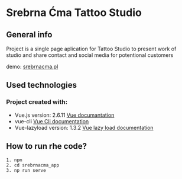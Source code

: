 # Srebrna Ćma Tattoo Studio

## General info

Project is a single page aplication for Tattoo Studio to present work of studio  and share contact and social media for potentional customers

demo: [srebrnacma.pl](https://srebrnacma.pl/)
## Used technologies
### Project created with:
* Vue.js version: 2.6.11 [Vue documantation](https://vuejs.org/v2/guide/)
* vue-cli [Vue Cli documentation](https://cli.vuejs.org/guide/)
* Vue-lazyload version: 1.3.2 [Vue lazy load documentation](https://github.com/hilongjw/vue-lazyload#readme)

## How to run rhe code?
```
1. npm
2. cd srebrnacma_app
3. np run serve
```

